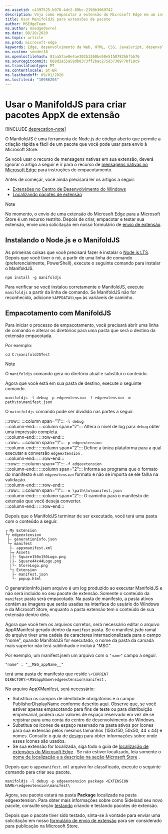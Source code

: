 ```yaml
---
ms.assetid: c4397525-b978-4dc2-89bc-2198b3069742
description: Veja como empacotar a extensão do Microsoft Edge em um instantâneo com o ManifoldJS, a ferramenta de código-fonte aberto Node.js.
title: Usar ManifoldJS para extensões de pacote
author: MSEdgeTeam
ms.author: msedgedevrel
ms.date: 08/20/2020
ms.topic: article
ms.prod: microsoft-edge
keywords: Edge, desenvolvimento da Web, HTML, CSS, JavaScript, desenvolvedor
ms.custom: seodec18
ms.openlocfilehash: 83aa57ae0e4ae302b1360be50e5158782b6fbb76
ms.sourcegitcommit: b88d2a55a59db8373ff2bac275d3730977bf19c9
ms.translationtype: MT
ms.contentlocale: pt-BR
ms.lasthandoff: 09/01/2020
ms.locfileid: "10986203"
---
```

# Usar o ManifoldJS para criar pacotes AppX de extensão  

[!INCLUDE [deprecation-note](../../includes/deprecation-note.md)]  

O ManifoldJS é uma ferramenta de Node.js de código aberto que permite a criação rápida e fácil de um pacote que você pode usar para envio à Microsoft Store.  

Se você usar o recurso de mensagens nativas em sua extensão, deverá ignorar o artigo a seguir e ir para o recurso de [mensagens nativas no Microsoft Edge](../native-messaging.md#creating-an-extension-with-native-messaging) para instruções de empacotamento.  

Antes de começar, você ainda precisará ler os artigos a seguir.  

*   [Extensões no Centro de Desenvolvimento do Windows](./extensions-in-the-windows-dev-center.md)  
*   [Localizando pacotes de extensão](./localizing-extension-packages.md)  

> [!NOTE]
> No momento, o envio de uma extensão do Microsoft Edge para a Microsoft Store é um recurso restrito.  Depois de criar, empacotar e testar sua extensão, envie uma solicitação em nosso formulário de [envio de extensão](https://developer.microsoft.com/microsoft-edge/extensions/requests).  

## Instalando o Node.js e o ManifoldJS  

As primeiras coisas que você precisará fazer é instalar o [Node.js LTS](https://nodejs.org/en/download).  
Depois que você tiver o nó, a partir de uma linha de comando (preferencialmente, PowerShell), execute o seguinte comando para instalar o ManifoldJS.  

```shell
npm install -g manifoldjs
```  

Para verificar se você instalou corretamente o ManifoldJS, execute `manifoldjs` a partir da linha de comando. Se ManifoldJS não for reconhecido, adicione `%APPDATA%\npm` às variáveis de caminho.  

## Empacotamento com ManifoldJS  

Para iniciar o processo de empacotamento, você precisará abrir uma linha de comando e alterar os diretórios para uma pasta que será o destino da extensão empacotada.  

Por exemplo:

```shell
cd C:\manifoldJSTest
```  

> [!NOTE]
> O `manifoldjs` comando gera no diretório atual e substitui o conteúdo.  

Agora que você está em sua pasta de destino, execute o seguinte comando.  

```shell
manifoldjs -l debug -p edgeextension -f edgeextension -m path\to\manifest.json
```  

O `mainifoldjs` comando pode ser dividido nas partes a seguir.  

:::row:::
   :::column span="1":::
      `-l debug`  
   :::column-end:::
   :::column span="2":::
      Altera o nível de log para `debug` obter uma impressão completa.  
   :::column-end:::
:::row-end:::  
:::row:::
   :::column span="1":::
      `-p edgeextension`  
   :::column-end:::
   :::column span="2":::
      Define a única plataforma para a qual executar a conversão `edgeextension` .  
   :::column-end:::
:::row-end:::  
:::row:::
   :::column span="1":::
      `-f edgeextension`  
   :::column-end:::
   :::column span="2":::
      Informa ao programa que o formato do manifesto é um `edgeextension` formato e não se importa se ele falha na validação.  
   :::column-end:::
:::row-end:::  
:::row:::
   :::column span="1":::
      `-m \path\to\manifest.json`  
   :::column-end:::
   :::column span="2":::
      O caminho para o manifesto de extensão que você deseja converter.  
   :::column-end:::
:::row-end:::  

Depois que o ManifoldJS terminar de ser executado, você terá uma pasta com o conteúdo a seguir.  

```text
┌ My Extension
└┬ edgeextension
 ├- generationInfo.json
 └┬ manifest
  ├- appxmanifest.xml
  ├┬ Assets
  |├- Square150x150Logo.png
  |├- Square44x44Logo.png
  |└- StoreLogo.png    
  └┬ Extension
   ├- manifest.json
   └- popup.html
```  
<!-- 
    My Extension
        edgeextension
            generationInfo.json
            manifest
                   appxmanifest.xml
                Assets
                    Square150x150Logo.png
                    Square44x44Logo.png
                    StoreLogo.png    
                Extension
                    manifest.json
                    popup.html
                    ...
                ...
-->  

O generationInfo.jsem arquivo é um log produzido ao executar ManifoldJS e não será incluído no seu pacote de extensão. Somente o conteúdo da `manifest` pasta será empacotado. Na pasta de manifesto, a pasta ativos contém as imagens que serão usadas na interface do usuário do Windows e da Microsoft Store, enquanto a pasta extensão tem o conteúdo de sua extensão dentro dela.  

Agora que você tem os arquivos corretos, será necessário editar o arquivo AppXManifest gerado dentro da `manifest` pasta. Se o manifest.jsdo ramal do arquivo tiver uma cadeia de caracteres internacionalizada para o campo "nome", quando ManifoldJS for executado, o nome da pasta da camada mais superior não terá sublinhado e incluirá "MSG".

Por exemplo, um manifest.jsem um arquivo com o `"name"` campo a seguir.  

```shell
"name" : "__MSG_appName__"
```  

terá uma pasta de manifesto que reside `\<CURRENT DIRECTORY>\MSGappName\edgeextension\manifest` .  

No arquivo AppXManifest, será necessário:  

 *   Substitua os campos de identidade obrigatórios e o campo PublisherDisplayName conforme descrito [aqui](./creating-and-testing-extension-packages.md#app-identity-template-values). Observe que, se você estiver apenas empacotando para fins de teste ou para distribuição empresarial, poderá usar valores de espaço reservado em vez de se registrar para uma conta do centro de desenvolvimento do Windows.  
 *   Substitua os ícones de espaço reservado na pasta ativos por ícones para sua extensão pelos mesmos tamanhos (150x150, 50x50, 44 x 44) e nomes. Consulte o guia de [design](./../design.md#icons-for-packaging) para obter informações sobre onde esses ícones são usados.  
 *   Se sua extensão for localizada, siga todo o guia de [localização de extensões do Microsoft Edge](./localizing-extension-packages.md) . Se não estiver localizado, leia somente o [nome de localização e a descrição na seção Microsoft Store](./localizing-extension-packages.md#localizing-name-and-description-in-the-microsoft-store) .  

Depois que o `appxmanifest.xml` arquivo for classificado, execute o seguinte comando para criar seu pacote.  

```shell
manifoldjs -l debug -p edgeextension package <EXTENSION NAME>\edgeextension\manifest\
```  

Agora, seu pacote estará na pasta **Package** localizada na pasta edgeextension. Para obter mais informações sobre como Sideload seu novo pacote, consulte seção [testando](./creating-and-testing-extension-packages.md#testing-an-appx-package) criando e testando pacotes de extensão.  

Depois que o pacote tiver sido testado, sinta-se à vontade para enviar uma solicitação em nosso [formulário de envio de extensão](https://aka.ms/extension-request) para ser considerado para publicação na Microsoft Store.  
